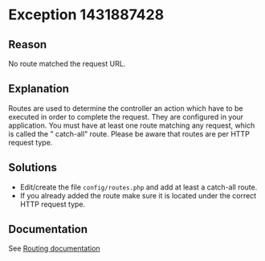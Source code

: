 # Exception 1431887428

## Reason

No route matched the request URL.

## Explanation

Routes are used to determine the controller an action which have to be executed in order to complete the request. They
are configured in your application. You must have at least one route matching any request, which is called the "
catch-all" route. Please be aware that routes are per HTTP request type.

## Solutions

* Edit/create the file `config/routes.php` and add at least a catch-all route.
* If you already added the route make sure it is located under the correct HTTP request type.

## Documentation

See [Routing documentation](../Routing.md)

